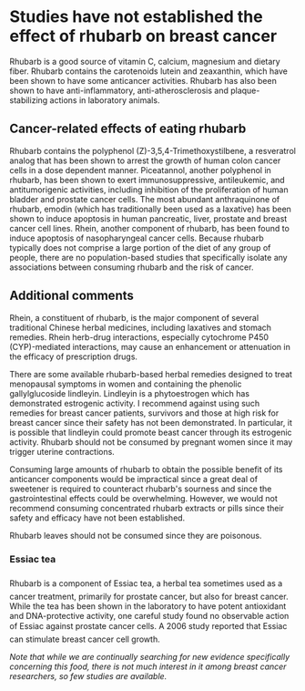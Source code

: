 

#  Studies have not established the effect of rhubarb on breast cancer 

Rhubarb is a good source of vitamin C, calcium, magnesium and dietary fiber. Rhubarb contains the carotenoids lutein and zeaxanthin, which have been shown to have some anticancer activities. Rhubarb has also been shown to have anti-inflammatory, anti-atherosclerosis and plaque-stabilizing actions in laboratory animals.

## Cancer-related effects of eating rhubarb 

Rhubarb contains the polyphenol (Z)-3,5,4-Trimethoxystilbene, a resveratrol analog that has been shown to arrest the growth of human colon cancer cells in a dose dependent manner. Piceatannol, another polyphenol in rhubarb, has been shown to exert immunosuppressive, antileukemic, and antitumorigenic activities, including inhibition of the proliferation of human bladder and prostate cancer cells. The most abundant anthraquinone of rhubarb, emodin (which has traditionally been used as a laxative) has been shown to induce apoptosis in human pancreatic, liver, prostate and breast cancer cell lines. Rhein, another component of rhubarb, has been found to induce apoptosis of nasopharyngeal cancer cells. Because rhubarb typically does not comprise a large portion of the diet of any group of people, there are no population-based studies that specifically isolate any associations between consuming rhubarb and the risk of cancer.

## Additional comments

Rhein, a constituent of rhubarb, is the major component of several traditional Chinese herbal medicines, including laxatives and stomach remedies. Rhein herb-drug interactions, especially cytochrome P450 (CYP)-mediated interactions, may cause an enhancement or attenuation in the efficacy of prescription drugs.

There are some available rhubarb-based herbal remedies designed to treat menopausal symptoms in women and containing the phenolic gallylglucoside lindleyin. Lindleyin is a phytoestrogen which has demonstrated estrogenic activity. I recommend against using such remedies for breast cancer patients, survivors and those at high risk for breast cancer since their safety has not been demonstrated. In particular, it is possible that lindleyin could promote beast cancer through its estrogenic activity. Rhubarb should not be consumed by pregnant women since it may trigger uterine contractions.

Consuming large amounts of rhubarb to obtain the possible benefit of its anticancer components would be impractical since a great deal of sweetener is required to counteract rhubarb's sourness and since the gastrointestinal effects could be overwhelming. However, we would not recommend consuming concentrated rhubarb extracts or pills since their safety and efficacy have not been established.

Rhubarb leaves should not be consumed since they are poisonous.

### Essiac tea

Rhubarb is a component of Essiac tea, a herbal tea sometimes used as a cancer treatment, primarily for prostate cancer, but also for breast cancer. While the tea has been shown in the laboratory to have potent antioxidant and DNA-protective activity, one careful study found no observable action of Essiac against prostate cancer cells. A 2006 study reported that Essiac can stimulate breast cancer cell growth.

_Note that while we are continually searching for new evidence specifically concerning this food, there is not much interest in it among breast cancer researchers, so few studies are available._


  


